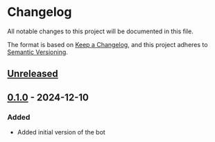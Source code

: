 # Changelog

All notable changes to this project will be documented in this file.

The format is based on [Keep a Changelog](https://keepachangelog.com/en/1.1.0/),
and this project adheres to [Semantic Versioning](https://semver.org/spec/v2.0.0.html).

## [Unreleased]

## [0.1.0] - 2024-12-10
### Added
- Added initial version of the bot

[Unreleased]: https://github.com/jord-nijhuis/discord-voice-watch/compare/0.1.0...HEAD
[0.1.0]: https://github.com/jord-nijhuis/discord-voice-watch/releases/tag/0.1.0
